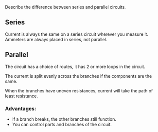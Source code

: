 Describe the difference between series and parallel circuits.

## Series

Current is always the same on a series circuit wherever you measure it. 
Ammeters are always placed in series, not parallel.

## Parallel

The circuit has a choice of routes, it has 2 or more loops in the circuit.

The current is split evenly across the branches if the components are the same.

When the branches have uneven resistances, current will take the path of least resistance.

### Advantages:
- If a branch breaks, the other branches still function.
- You can control parts and branches of the circuit.